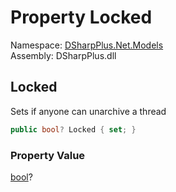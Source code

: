# Property Locked

Namespace: [DSharpPlus.Net.Models](DSharpPlus.Net.Models.md)  
Assembly: DSharpPlus.dll

## <a id="DSharpPlus_Net_Models_ThreadChannelEditModel_Locked"></a>Locked

Sets if anyone can unarchive a thread

```csharp
public bool? Locked { set; }
```

### Property Value

[bool](https://learn.microsoft.com/dotnet/api/system.boolean)?

